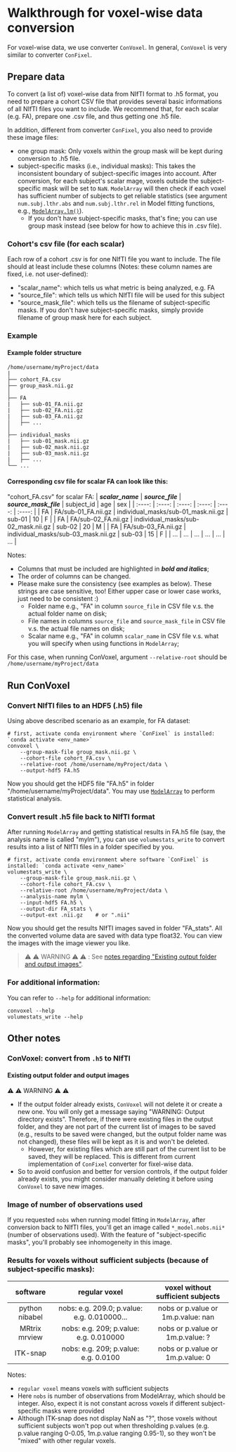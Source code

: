 # Walkthrough for voxel-wise data conversion

For voxel-wise data, we use converter `ConVoxel`. In general, `ConVoxel` is very similar to converter `ConFixel`.

## Prepare data
To convert (a list of) voxel-wise data from NIfTI format to .h5 format, you need to prepare a cohort CSV file that provides several basic informations of all NIfTI files you want to include. We recommend that, for each scalar (e.g. FA), prepare one .csv file, and thus getting one .h5 file.

In addition, different from converter `ConFixel`, you also need to provide these image files:
* one group mask: Only voxels within the group mask will be kept during conversion to .h5 file.
* subject-specific masks (i.e., individual masks): This takes the inconsistent boundary of subject-specific images into account. After conversion, for each subject's scalar mage, voxels outside the subject-specific mask will be set to `NaN`. `ModelArray` will then check if each voxel has sufficient number of subjects to get reliable statistics (see argument `num.subj.lthr.abs` and `num.subj.lthr.rel` in Model fitting functions, e.g., [`ModelArray.lm()`](https://pennlinc.github.io/ModelArray/reference/ModelArray.lm.html)).
    * If you don't have subject-specific masks, that's fine; you can use group mask instead (see below for how to achieve this in .csv file).

### Cohort's csv file (for each scalar)
Each row of a cohort .csv is for one NIfTI file you want to include. The file should at least include these columns (Notes: these column names are fixed, i.e. not user-defined):

* "scalar_name": which tells us what metric is being analyzed, e.g. FA
* "source_file": which tells us which NIfTI file will be used for this subject
* "source_mask_file": which tells us the filename of subject-specific masks. If you don't have subject-specific masks, simply provide filename of group mask here for each subject.

### Example
#### Example folder structure
```
/home/username/myProject/data
|
├── cohort_FA.csv
├── group_mask.nii.gz
│
├── FA
|   ├── sub-01_FA.nii.gz
|   ├── sub-02_FA.nii.gz
|   ├── sub-03_FA.nii.gz
│   ├── ...
│
├── individual_masks
|   ├── sub-01_mask.nii.gz
|   ├── sub-02_mask.nii.gz
|   ├── sub-03_mask.nii.gz
|   ├── ...
└── ...
```

#### Corresponding csv file for scalar FA can look like this:
"cohort_FA.csv" for scalar FA:
| ***scalar_name*** | ***source_file***  | ***source_mask_file***  | subject_id    | age    | sex     |
| :----:        | :----:         | :----:         | :----:        | :----: |  :----: |
| FA            | FA/sub-01_FA.nii.gz | individual_masks/sub-01_mask.nii.gz | sub-01          | 10     | F       |
| FA            | FA/sub-02_FA.nii.gz | individual_masks/sub-02_mask.nii.gz | sub-02          | 20     | M       |
| FA            | FA/sub-03_FA.nii.gz | individual_masks/sub-03_mask.nii.gz | sub-03          | 15     | F       |
| ...            | ... | ... | ...          | ...     | ...       |

Notes:
* Columns that must be included are highlighted in ***bold and italics***;
* The order of columns can be changed.
* Please make sure the consistency (see examples as below). These strings are case sensitive, too! Either upper case or lower case works, just need to be consistent :)
    * Folder name e.g., "FA" in column `source_file` in CSV file v.s. the actual folder name on disk;
    * File names in columns `source_file` and `source_mask_file` in CSV file v.s. the actual file names on disk;
    * Scalar name e.g., "FA" in column `scalar_name` in CSV file v.s. what you will specify when using functions in `ModelArray`;

For this case, when running ConVoxel, argument `--relative-root` should be `/home/username/myProject/data`

## Run ConVoxel
### Convert NIfTI files to an HDF5 (.h5) file
Using above described scenario as an example, for FA dataset:
``` console
# first, activate conda environment where `ConFixel` is installed: `conda activate <env_name>`
convoxel \
    --group-mask-file group_mask.nii.gz \
    --cohort-file cohort_FA.csv \
    --relative-root /home/username/myProject/data \
    --output-hdf5 FA.h5
```

Now you should get the HDF5 file "FA.h5" in folder "/home/username/myProject/data". You may use [`ModelArray`](https://pennlinc.github.io/ModelArray/) to perform statistical analysis.

### Convert result .h5 file back to NIfTI format
After running `ModelArray` and getting statistical results in FA.h5 file (say, the analysis name is called "mylm"), you can use `volumestats_write` to convert results into a list of NIfTI files in a folder specified by you.

``` console
# first, activate conda environment where software `ConFixel` is installed: `conda activate <env_name>`
volumestats_write \
    --group-mask-file group_mask.nii.gz \
    --cohort-file cohort_FA.csv \
    --relative-root /home/username/myProject/data \
    --analysis-name mylm \
    --input-hdf5 FA.h5 \
    --output-dir FA_stats \
    --output-ext .nii.gz    # or ".nii"
```

Now you should get the results NIfTI images saved in folder "FA_stats". All the converted volume data are saved with data type float32. You can view the images with the image viewer you like.

> ⚠️ ⚠️ WARNING ⚠️ ⚠️ : See [notes regarding "Existing output folder and output images"](#existing-output-folder-and-output-images).

### For additional information:
You can refer to `--help` for additional information:
``` console
convoxel --help
volumestats_write --help
```

## Other notes
### ConVoxel: convert from `.h5` to NIfTI
#### Existing output folder and output images
⚠️ ⚠️ WARNING ⚠️ ⚠️ 
* If the output folder already exists, `ConVoxel` will not delete it or create a new one. You will only get a message saying "WARNING: Output directory exists". Therefore, if there were existing files in the output folder, and they are not part of the current list of images to be saved (e.g., results to be saved were changed, but the output folder name was not changed), these files will be kept as it is and won't be deleted.   <!--- confirmed with toy data, 3/9/2023 -->
    * However, for existing files which are still part of the current list to be saved, they will be replaced. This is different from current implementation of `ConFixel` converter for fixel-wise data.   <!--- confirmed with toy data, 3/9/2023 -->
* So to avoid confusion and better for version controls, if the output folder already exists, you might consider manually deleting it before using `ConVoxel` to save new images.


### Image of number of observations used
If you requested `nobs` when running model fitting in `ModelArray`, after conversion back to NIfTI files, you'll get an image called `*_model.nobs.nii*` (number of observations used). With the feature of "subject-specific masks", you'll probably see inhomogeneity in this image.

### Results for voxels without sufficient subjects (because of subject-specific masks):


| software | regular voxel  | voxel without sufficient subjects  |
| :----:        | :----:         | :----:         |
| python nibabel | nobs: e.g. 209.0; p.value: e.g. 0.010000...  |  nobs or p.value or 1m.p.value: nan |
| MRtrix mrview | nobs: e.g. 209; p.value: e.g. 0.010000| nobs or p.value or 1m.p.value: ?|
| ITK-snap | nobs: e.g. 209; p.value: e.g. 0.0100 | nobs or p.value or 1m.p.value: 0 |

Notes:
* `regular voxel` means voxels with sufficient subjects
* Here `nobs` is number of observations from ModelArray, which should be integer. Also, expect it is not constant across voxels if different subject-specific masks were provided
* Although ITK-snap does not display NaN as "?", those voxels without sufficient subjects won't pop out when thresholding p.values (e.g. p.value ranging 0-0.05, 1m.p.value ranging 0.95-1), so they won't be "mixed" with other regular voxels.
